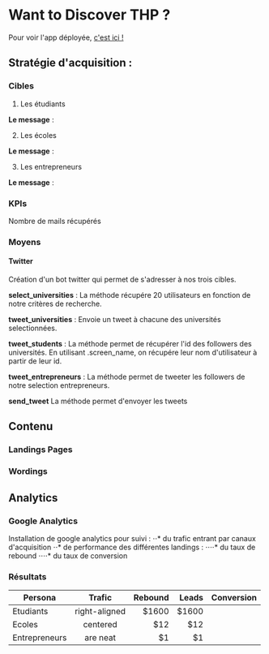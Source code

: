 # Want to Discover THP ?

Pour voir l'app déployée, [c'est ici !](https://discover-thp.herokuapp.com/)

## Stratégie d'acquisition :

### Cibles 

1. Les étudiants

**Le message** :

2. Les écoles

**Le message** :

3. Les entrepreneurs

**Le message** :

### KPIs

Nombre de mails récupérés

### Moyens

#### Twitter
Création d'un bot twitter qui permet de s'adresser à nos trois cibles.

**select_universities** :
La méthode récupére 20 utilisateurs en fonction de notre critères de recherche.

**tweet_universities** :
Envoie un tweet à chacune des universités selectionnées.

**tweet_students** :
La méthode permet de récupérer l'id des followers des universités. En utilisant .screen_name, on récupére leur nom d'utilisateur à partir de leur id.

**tweet_entrepreneurs** :
La méthode permet de tweeter les followers de notre selection entrepreneurs.

**send_tweet**
La méthode permet d'envoyer les tweets


## Contenu

### Landings Pages
### Wordings

## Analytics

### Google Analytics

Installation de google analytics pour suivi :
⋅⋅* du trafic entrant par canaux d'acquisition
⋅⋅* de performance des différentes landings :
⋅⋅⋅⋅* du taux de rebound
⋅⋅⋅⋅* du taux de conversion 

### Résultats

| Persona        | Trafic       | Rebound  | Leads |  Conversion 
| -------------- |:------------:| --------:| -----:| -----------:
| Etudiants      | right-aligned| $1600    | $1600 |
| Ecoles         | centered     |   $12    |$12    |
| Entrepreneurs  | are neat     |    $1    | $1    |


